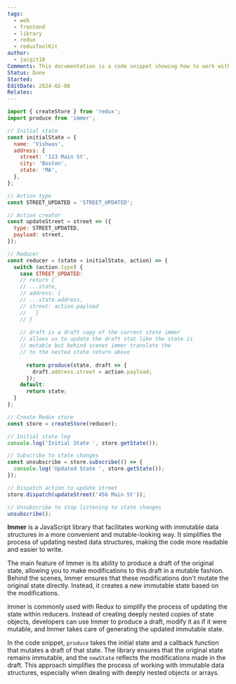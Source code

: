 ```yaml
---
tags:
  - web
  - frontend
  - library
  - redux
  - reduxToolKit
author:
  - jacgit18
Comments: This documentation is a code snippet showing how to work with immer.
Status: Done
Started: 
EditDate: 2024-02-08
Relates:
---
```

```jsx
import { createStore } from 'redux';
import produce from 'immer';

// Initial state
const initialState = {
  name: 'Vishwas',
  address: {
    street: '123 Main St',
    city: 'Boston',
    state: 'MA',
  },
};

// Action type
const STREET_UPDATED = 'STREET_UPDATED';

// Action creator
const updateStreet = street => ({
  type: STREET_UPDATED,
  payload: street,
});

// Reducer
const reducer = (state = initialState, action) => {
  switch (action.type) {
    case STREET_UPDATED:
    // return {
	// ...state,
	// address: {
	// ...state.address,
	// street: action.payload
	//	 }
	// }
	
	// draft is a draft copy of the current state immer
	// allows us to update the draft stat like the state is
	// mutable but behind scenes immer translate the
	// to the nested state return above
	
      return produce(state, draft => {
        draft.address.street = action.payload;
      });
    default:
      return state;
  }
};

// Create Redux store
const store = createStore(reducer);

// Initial state log
console.log('Initial State ', store.getState());

// Subscribe to state changes
const unsubscribe = store.subscribe(() => {
  console.log('Updated State ', store.getState());
});

// Dispatch action to update street
store.dispatch(updateStreet('456 Main St'));

// Unsubscribe to stop listening to state changes
unsubscribe();
```

**Immer** is a JavaScript library that facilitates working with immutable data structures in a more convenient and mutable-looking way. It simplifies the process of updating nested data structures, making the code more readable and easier to write.

The main feature of Immer is its ability to produce a draft of the original state, allowing you to make modifications to this draft in a mutable fashion. Behind the scenes, Immer ensures that these modifications don't mutate the original state directly. Instead, it creates a new immutable state based on the modifications.

Immer is commonly used with Redux to simplify the process of updating the state within reducers. Instead of creating deeply nested copies of state objects, developers can use Immer to produce a draft, modify it as if it were mutable, and Immer takes care of generating the updated immutable state.

In the code snippet, `produce` takes the initial state and a callback function that mutates a draft of that state. The library ensures that the original state remains immutable, and the `newState` reflects the modifications made in the draft. This approach simplifies the process of working with immutable data structures, especially when dealing with deeply nested objects or arrays.